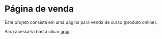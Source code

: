 ﻿# Página de venda

Este projeto consiste em uma página para venda de curso (produto online).

Para acessá-la basta clicar [aqui](https://violaosemfrustracao.com.br/) .
